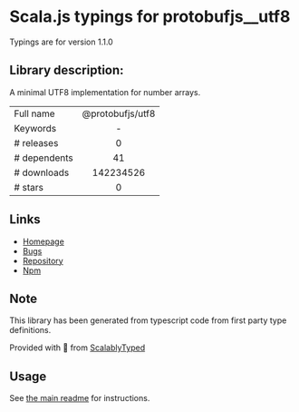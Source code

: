 
# Scala.js typings for protobufjs__utf8

Typings are for version 1.1.0

## Library description:
A minimal UTF8 implementation for number arrays.

|                    |                 |
| ------------------ | :-------------: |
| Full name          | @protobufjs/utf8 |
| Keywords           | - |
| # releases         | 0 |
| # dependents       | 41 |
| # downloads        | 142234526 |
| # stars            | 0 |

## Links
- [Homepage](https://github.com/dcodeIO/protobuf.js#readme)
- [Bugs](https://github.com/dcodeIO/protobuf.js/issues)
- [Repository](https://github.com/dcodeIO/protobuf.js)
- [Npm](https://www.npmjs.com/package/%40protobufjs%2Futf8)
    


## Note
This library has been generated from typescript code from first party type definitions.

Provided with :purple_heart: from [ScalablyTyped](https://github.com/oyvindberg/ScalablyTyped)

## Usage
See [the main readme](../../readme.md) for instructions.


